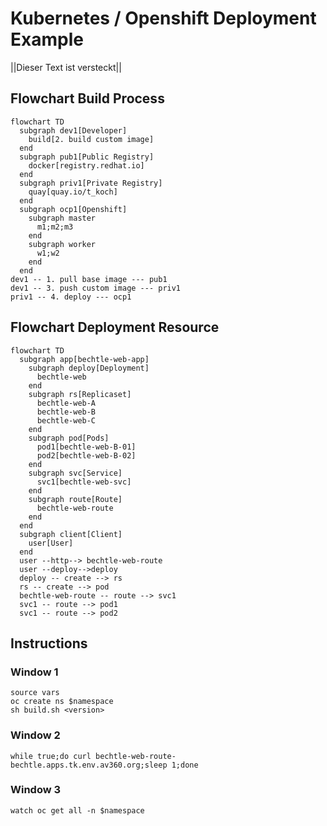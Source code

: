 # Kubernetes / Openshift Deployment Example
||Dieser Text ist versteckt||
## Flowchart Build Process
```mermaid
flowchart TD
  subgraph dev1[Developer]
    build[2. build custom image]
  end
  subgraph pub1[Public Registry]
    docker[registry.redhat.io]
  end
  subgraph priv1[Private Registry]
    quay[quay.io/t_koch]
  end
  subgraph ocp1[Openshift]
    subgraph master
      m1;m2;m3
    end
    subgraph worker
      w1;w2
    end
  end
dev1 -- 1. pull base image --- pub1
dev1 -- 3. push custom image --- priv1
priv1 -- 4. deploy --- ocp1
```

## Flowchart Deployment Resource
```mermaid
flowchart TD
  subgraph app[bechtle-web-app]
    subgraph deploy[Deployment]
      bechtle-web
    end
    subgraph rs[Replicaset]
      bechtle-web-A
      bechtle-web-B
      bechtle-web-C
    end
    subgraph pod[Pods]
      pod1[bechtle-web-B-01]
      pod2[bechtle-web-B-02]
    end
    subgraph svc[Service]
      svc1[bechtle-web-svc]
    end
    subgraph route[Route]
      bechtle-web-route
    end
  end
  subgraph client[Client]
    user[User]
  end
  user --http--> bechtle-web-route
  user --deploy-->deploy
  deploy -- create --> rs
  rs -- create --> pod
  bechtle-web-route -- route --> svc1
  svc1 -- route --> pod1
  svc1 -- route --> pod2
```

## Instructions
### Window 1
```
source vars
oc create ns $namespace
sh build.sh <version>
```
### Window 2
```
while true;do curl bechtle-web-route-bechtle.apps.tk.env.av360.org;sleep 1;done
```
### Window 3
```
watch oc get all -n $namespace
```
